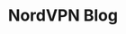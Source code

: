 ---
title: NordVPN Blog
description: Real news from the privacy world.
url: https://nordvpn.com/blog/
image:
    # url: '/assets/images/cafe.png'
    # alt: 'Cafe'
tags: ['blog', 'news', 'privacy', 'vpn']
listedDate: 2023-11-09
published: true
---